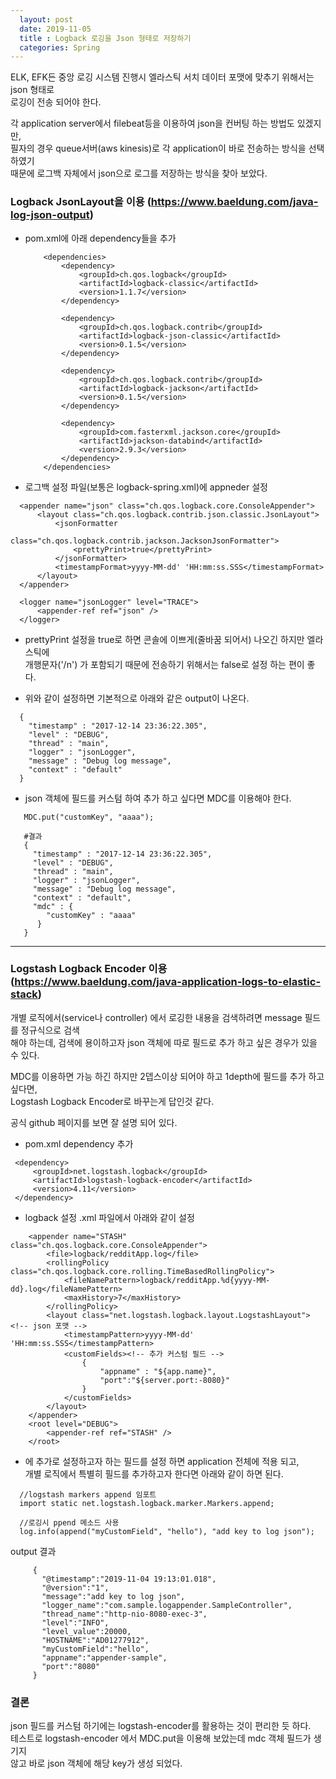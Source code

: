 ```yaml
---
  layout: post
  date: 2019-11-05
  title : Logback 로깅을 Json 형태로 저장하기
  categories: Spring
---
```


ELK, EFK든 중앙 로깅 시스템 진행시 엘라스틱 서치 데이터 포맷에 맞추기 위해서는 json 형태로  
로깅이 전송 되어야 한다.  

각 application server에서 filebeat등을 이용하여 json을 컨버팅 하는 방법도 있겠지만,  
필자의 경우 queue서버(aws kinesis)로 각 application이 바로 전송하는 방식을 선택 하였기  
때문에 로그백 자체에서 json으로 로그를 저장하는 방식을 찾아 보았다.


### Logback JsonLayout을 이용  (https://www.baeldung.com/java-log-json-output)
  * pom.xml에 아래 dependency들을 추가
    ```
        <dependencies>
            <dependency>
                <groupId>ch.qos.logback</groupId>
                <artifactId>logback-classic</artifactId>
                <version>1.1.7</version>
            </dependency>

            <dependency>
                <groupId>ch.qos.logback.contrib</groupId>
                <artifactId>logback-json-classic</artifactId>
                <version>0.1.5</version>
            </dependency>

            <dependency>
                <groupId>ch.qos.logback.contrib</groupId>
                <artifactId>logback-jackson</artifactId>
                <version>0.1.5</version>
            </dependency>

            <dependency>
                <groupId>com.fasterxml.jackson.core</groupId>
                <artifactId>jackson-databind</artifactId>
                <version>2.9.3</version>
            </dependency>
        </dependencies>
    ```

  * 로그백 설정 파일(보통은 logback-spring.xml)에 appneder 설정
  ```
    <appender name="json" class="ch.qos.logback.core.ConsoleAppender">
        <layout class="ch.qos.logback.contrib.json.classic.JsonLayout">
            <jsonFormatter
                class="ch.qos.logback.contrib.jackson.JacksonJsonFormatter">
                <prettyPrint>true</prettyPrint>
            </jsonFormatter>
            <timestampFormat>yyyy-MM-dd' 'HH:mm:ss.SSS</timestampFormat>
        </layout>
    </appender>

    <logger name="jsonLogger" level="TRACE">
        <appender-ref ref="json" />
    </logger>
  ```
  * prettyPrint 설정을 true로 하면 콘솔에 이쁘게(줄바꿈 되어서) 나오긴 하지만 엘라스틱에  
    개행문자('/n') 가 포함되기 때문에 전송하기 위해서는 false로 설정 하는 편이 좋다.

  * 위와 같이 설정하면 기본적으로 아래와 같은 output이 나온다.
  ```
    {
      "timestamp" : "2017-12-14 23:36:22.305",
      "level" : "DEBUG",
      "thread" : "main",
      "logger" : "jsonLogger",
      "message" : "Debug log message",
      "context" : "default"
    }
  ```
  * json 객체에 필드를 커스텀 하여 추가 하고 싶다면 MDC를 이용해야 한다.  
  ```
     MDC.put("customKey", "aaaa");

     #결과
     {
       "timestamp" : "2017-12-14 23:36:22.305",
       "level" : "DEBUG",
       "thread" : "main",
       "logger" : "jsonLogger",
       "message" : "Debug log message",
       "context" : "default",
       "mdc" : {
          "customKey" : "aaaa"
        }
     }
  ```
---

###  Logstash Logback Encoder 이용 (https://www.baeldung.com/java-application-logs-to-elastic-stack)
  개별 로직에서(service나 controller) 에서 로깅한 내용을 검색하려면 message 필드를 정규식으로 검색  
  해야 하는데, 검색에 용이하고자 json 객체에 따로 필드로 추가 하고 싶은 경우가 있을 수 있다.  

  MDC를 이용하면 가능 하긴 하지만 2뎁스이상 되어야 하고 1depth에 필드를 추가 하고 싶다면,  
  Logstash Logback Encoder로 바꾸는게 답인것 같다.  

  공식 github 페이지를 보면 잘 설명 되어 있다.  

  * pom.xml dependency 추가  
 ```
  <dependency>
      <groupId>net.logstash.logback</groupId>
      <artifactId>logstash-logback-encoder</artifactId>
      <version>4.11</version>
  </dependency>
 ```
  * logback 설정 .xml 파일에서 아래와 같이 설정  

  ```
      <appender name="STASH" class="ch.qos.logback.core.ConsoleAppender">
          <file>logback/redditApp.log</file>
          <rollingPolicy class="ch.qos.logback.core.rolling.TimeBasedRollingPolicy">
              <fileNamePattern>logback/redditApp.%d{yyyy-MM-dd}.log</fileNamePattern>
              <maxHistory>7</maxHistory>
          </rollingPolicy>  
          <layout class="net.logstash.logback.layout.LogstashLayout"> <!-- json 포맷 -->
              <timestampPattern>yyyy-MM-dd' 'HH:mm:ss.SSS</timestampPattern>
              <customFields><!-- 추가 커스텀 필드 -->
                  {
                      "appname" : "${app.name}",
                      "port":"${server.port:-8080}"
                  }
              </customFields>
          </layout>
      </appender>
      <root level="DEBUG">
          <appender-ref ref="STASH" />        
      </root>
  ```
  * <customFileds>에 추가로 설정하고자 하는 필드를 설정 하면 application 전체에 적용 되고,  
    개별 로직에서 특별히 필드를 추가하고자 한다면 아래와 같이 하면 된다.  

  ```
    //logstash markers append 임포트
    import static net.logstash.logback.marker.Markers.append;

    //로깅시 ppend 메소드 사용
    log.info(append("myCustomField", "hello"), "add key to log json");

  ```  
  output 결과
  ```
       {
         "@timestamp":"2019-11-04 19:13:01.018",
         "@version":"1",
         "message":"add key to log json",
         "logger_name":"com.sample.logappender.SampleController",
         "thread_name":"http-nio-8080-exec-3",
         "level":"INFO",
         "level_value":20000,
         "HOSTNAME":"AD01277912",
         "myCustomField":"hello",
         "appname":"appender-sample",
         "port":"8080"
       }

  ```

### 결론
  json 필드를 커스텀 하기에는 logstash-encoder를 활용하는 것이 편리한 듯 하다.  
  테스트로 logstash-encoder 에서 MDC.put을 이용해 보았는데 mdc 객체 필드가 생기지  
  않고 바로 json 객체에 해당 key가 생성 되었다. 
